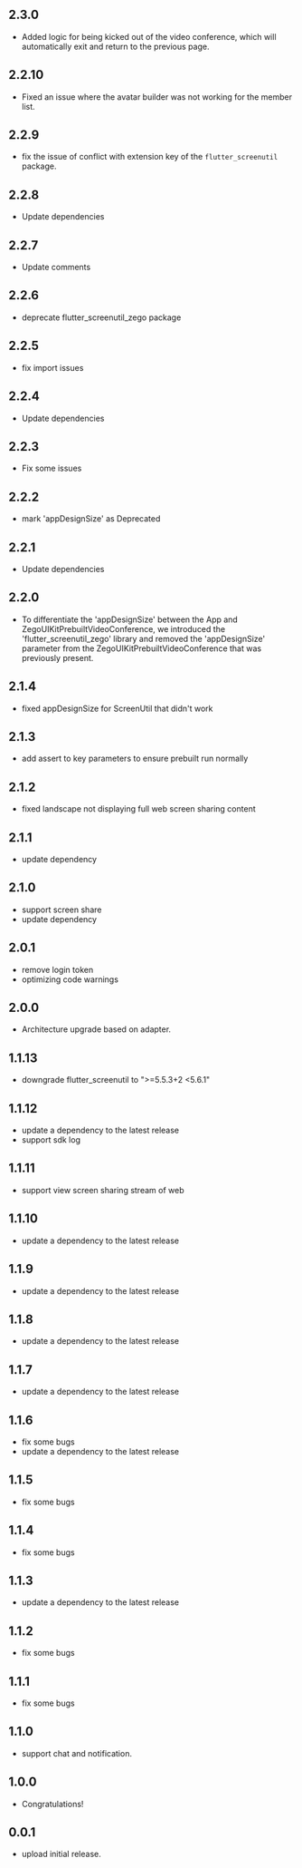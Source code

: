 ## 2.3.0
- Added logic for being kicked out of the video conference, which will automatically exit and return to the previous page.

## 2.2.10
- Fixed an issue where the avatar builder was not working for the member list.

## 2.2.9
- fix the issue of conflict with extension key of the `flutter_screenutil` package.

## 2.2.8
- Update dependencies

## 2.2.7
- Update comments

## 2.2.6
- deprecate flutter_screenutil_zego package

## 2.2.5
- fix import issues

## 2.2.4
- Update dependencies

## 2.2.3
- Fix some issues

## 2.2.2
- mark 'appDesignSize' as Deprecated

## 2.2.1
- Update dependencies

## 2.2.0
- To differentiate the 'appDesignSize' between the App and ZegoUIKitPrebuiltVideoConference, we introduced the 'flutter_screenutil_zego' library and removed the 'appDesignSize' parameter from the
  ZegoUIKitPrebuiltVideoConference that was previously present.

## 2.1.4
- fixed appDesignSize for ScreenUtil that didn't work

## 2.1.3
- add assert to key parameters to ensure prebuilt run normally

## 2.1.2
- fixed landscape not displaying full web screen sharing content

## 2.1.1

- update dependency

## 2.1.0

- support screen share
- update dependency

## 2.0.1
- remove login token
- optimizing code warnings

## 2.0.0

- Architecture upgrade based on adapter.

## 1.1.13

* downgrade flutter_screenutil to ">=5.5.3+2 <5.6.1"

## 1.1.12

* update a dependency to the latest release
* support sdk log

## 1.1.11

* support view screen sharing stream of web

## 1.1.10

* update a dependency to the latest release

## 1.1.9

* update a dependency to the latest release

## 1.1.8

* update a dependency to the latest release

## 1.1.7

* update a dependency to the latest release

## 1.1.6

* fix some bugs
* update a dependency to the latest release

## 1.1.5

* fix some bugs

## 1.1.4

* fix some bugs

## 1.1.3

* update a dependency to the latest release

## 1.1.2

* fix some bugs

## 1.1.1

* fix some bugs

## 1.1.0

* support chat and notification.

## 1.0.0

* Congratulations!

## 0.0.1

* upload initial release.